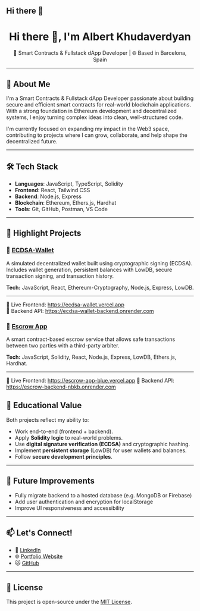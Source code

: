 ## Hi there 👋

<h1 align="center">Hi there 👋, I'm Albert Khudaverdyan</h1>
<p align="center">🔐 Smart Contracts & Fullstack dApp Developer | 🌐 Based in Barcelona, Spain</p>

---

## 🧠 About Me

I'm a Smart Contracts & Fullstack dApp Developer passionate about building secure and efficient smart contracts for real-world blockchain applications. With a strong foundation in Ethereum development and decentralized systems, I enjoy turning complex ideas into clean, well-structured code.

I'm currently focused on expanding my impact in the Web3 space, contributing to projects where I can grow, collaborate, and help shape the decentralized future.

---

## 🛠️ Tech Stack

- **Languages**: JavaScript, TypeScript, Solidity
- **Frontend**: React, Tailwind CSS
- **Backend**: Node.js, Express
- **Blockchain**: Ethereum, Ethers.js, Hardhat
- **Tools**: Git, GitHub, Postman, VS Code

---

## 🚀 Highlight Projects

### 🔹 [ECDSA-Wallet](https://github.com/Hayk-1315/ECDSA-Wallet)
A simulated decentralized wallet built using cryptographic signing (ECDSA).  
Includes wallet generation, persistent balances with LowDB, secure transaction signing, and transaction history.

**Tech:** JavaScript, React, Ethereum-Cryptography, Node.js, Express, LowDB.  

---
🔗 Live Frontend: https://ecdsa-wallet.vercel.app  
🔗 Backend API:   https://ecdsa-wallet-backend.onrender.com

### 🔹 [Escrow App](https://github.com/Hayk-1315/Escrow-App)
A smart contract-based escrow service that allows safe transactions between two parties with a third-party arbiter.

**Tech:** JavaScript, Solidity, React, Node.js, Express, LowDB, Ethers.js, Hardhat.

---
🔗 Live Frontend: https://escrow-app-blue.vercel.app
🔗 Backend API: https://escrow-backend-nbkb.onrender.com

## 🎯 Educational Value

Both projects reflect my ability to:
- Work end-to-end (frontend + backend).
- Apply **Solidity logic** to real-world problems.
- Use **digital signature verification (ECDSA)** and cryptographic hashing.
- Implement **persistent storage** (LowDB) for user wallets and balances.
- Follow **secure development principles**.

---

## 🚧 Future Improvements

- Fully migrate backend to a hosted database (e.g. MongoDB or Firebase)
- Add user authentication and encryption for localStorage
- Improve UI responsiveness and accessibility

---

## 📫 Let's Connect!

- 🔗 [LinkedIn](https://www.linkedin.com/in/albert-khudaverdyan-656902253)
- 🌐 [Portfolio Website](http://www.albertkh.com/)
- 🐱 [GitHub](https://github.com/Hayk-1315)

---

## 📝 License

This project is open-source under the [MIT License](LICENSE).
